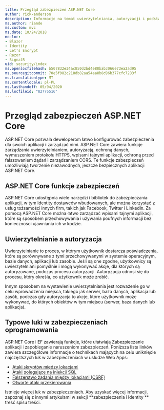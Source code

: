 ```yaml
---
title: Przegląd zabezpieczeń ASP.NET Core
author: rick-anderson
description: Informacje na temat uwierzytelniania, autoryzacji i podstaw zabezpieczeń w programie ASP.NET Core.
ms.author: riande
ms.custom: mvc
ms.date: 10/24/2018
no-loc:
- Blazor
- Identity
- Let's Encrypt
- Razor
- SignalR
uid: security/index
ms.openlocfilehash: b507832e34ac850d2bd4e80bab3066e73ea2ad95
ms.sourcegitcommit: 70e5f982c218db82aa54aa8b8d96b377cfc7283f
ms.translationtype: MT
ms.contentlocale: pl-PL
ms.lasthandoff: 05/04/2020
ms.locfileid: "82776516"
---
```

# <a name="overview-of-aspnet-core-security"></a>Przegląd zabezpieczeń ASP.NET Core

ASP.NET Core pozwala deweloperom łatwo konfigurować zabezpieczenia dla swoich aplikacji i zarządzać nimi. ASP.NET Core zawiera funkcje zarządzania uwierzytelnianiem, autoryzacją, ochroną danych, wymuszeniem protokołu HTTPS, wpisami tajnymi aplikacji, ochroną przed fałszowaniem żądań i zarządzaniem CORS. Te funkcje zabezpieczeń umożliwiają tworzenie niezawodnych, jeszcze bezpiecznych aplikacji ASP.NET Core.

## <a name="aspnet-core-security-features"></a>ASP.NET Core funkcje zabezpieczeń

ASP.NET Core udostępnia wiele narzędzi i bibliotek do zabezpieczania aplikacji, w tym Identity dostawców wbudowanych, ale można korzystać z usług tożsamości innych firm, takich jak Facebook, Twitter i LinkedIn. Za pomocą ASP.NET Core można łatwo zarządzać wpisami tajnymi aplikacji, które są sposobem przechowywania i używania poufnych informacji bez konieczności ujawniania ich w kodzie.

## <a name="authentication-vs-authorization"></a>Uwierzytelnianie a autoryzacja

Uwierzytelnianie to proces, w którym użytkownik dostarcza poświadczenia, które są porównywane z tymi przechowywanymi w systemie operacyjnym, bazie danych, aplikacji lub zasobie. Jeśli są one zgodne, użytkownicy są uwierzytelniani pomyślnie i mogą wykonywać akcje, dla których są autoryzowane, podczas procesu autoryzacji. Autoryzacja odnosi się do procesu, który określa, co użytkownik może zrobić.

Innym sposobem na wystawienie uwierzytelniania jest rozważenie go w celu wprowadzenia miejsca, takiego jak serwer, baza danych, aplikacja lub zasób, podczas gdy autoryzacja to akcje, które użytkownik może wykonywać, do których obiektów w tym miejscu (serwer, baza danych lub aplikacja).

## <a name="common-vulnerabilities-in-software"></a>Typowe luki w zabezpieczeniach oprogramowania

ASP.NET Core i EF zawierają funkcje, które ułatwiają Zabezpieczanie aplikacji i zapobieganie naruszeniom zabezpieczeń. Poniższa lista linków zawiera szczegółowe informacje o technikach mających na celu uniknięcie najczęstszych luk w zabezpieczeniach w usłudze Web Apps:

* [Ataki skryptów między lokacjami](xref:security/cross-site-scripting)
* [Ataki polegające na iniekcji SQL](/ef/core/querying/raw-sql)
* [Fałszerstwo żądania między lokacjami (CSRF)](xref:security/anti-request-forgery)
* [Otwarte ataki przekierowania](xref:security/preventing-open-redirects)

Istnieje więcej luk w zabezpieczeniach. Aby uzyskać więcej informacji, zapoznaj się z innymi artykułami w sekcji **zabezpieczenia i Identity ** treść spisu treści.
